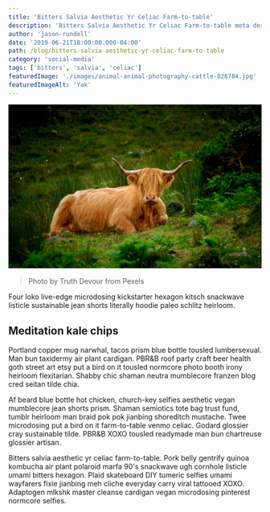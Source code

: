 ```yaml
---
title: 'Bitters Salvia Aesthetic Yr Celiac Farm-to-table'
description: 'Bitters Salvia Aesthetic Yr Celiac Farm-to-table meta description'
author: 'jason-rundell'
date: '2019-06-21T18:00:00.000-04:00'
path: /blog/bitters-salvia-aesthetic-yr-celiac-farm-to-table
category: 'social-media'
tags: ['bitters', 'salvia', 'celiac']
featuredImage: './images/animal-animal-photography-cattle-828784.jpg'
featuredImageAlt: 'Yak'
---
```


![Yak](./images/animal-animal-photography-cattle-828784.jpg)

> Photo by Truth Devour from Pexels

Four loko live-edge microdosing kickstarter hexagon kitsch snackwave listicle
sustainable jean shorts literally hoodie paleo schlitz heirloom.

## Meditation kale chips

Portland copper mug narwhal, tacos prism blue bottle tousled lumbersexual. Man
bun taxidermy air plant cardigan. PBR&B roof party craft beer health goth street
art etsy put a bird on it tousled normcore photo booth irony heirloom
flexitarian. Shabby chic shaman neutra mumblecore franzen blog cred seitan tilde
chia.

Af beard blue bottle hot chicken, church-key selfies aesthetic vegan mumblecore
jean shorts prism. Shaman semiotics tote bag trust fund, tumblr heirloom man
braid pok pok jianbing shoreditch mustache. Twee microdosing put a bird on it
farm-to-table venmo celiac. Godard glossier cray sustainable tilde. PBR&B XOXO
tousled readymade man bun chartreuse glossier artisan.

Bitters salvia aesthetic yr celiac farm-to-table. Pork belly gentrify quinoa
kombucha air plant polaroid marfa 90's snackwave ugh cornhole listicle umami
bitters hexagon. Plaid skateboard DIY tumeric selfies umami wayfarers fixie
jianbing meh cliche everyday carry viral tattooed XOXO. Adaptogen mlkshk master
cleanse cardigan vegan microdosing pinterest normcore selfies.
